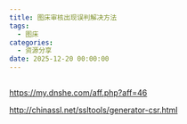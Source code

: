 ```yaml
---
title: 图床审核出现误判解决方法
tags:
  - 图床
categories:
  - 资源分享
date: 2025-12-20 00:00:00
---
```


> 

<!-- more -->

## 

https://my.dnshe.com/aff.php?aff=46

http://chinassl.net/ssltools/generator-csr.html